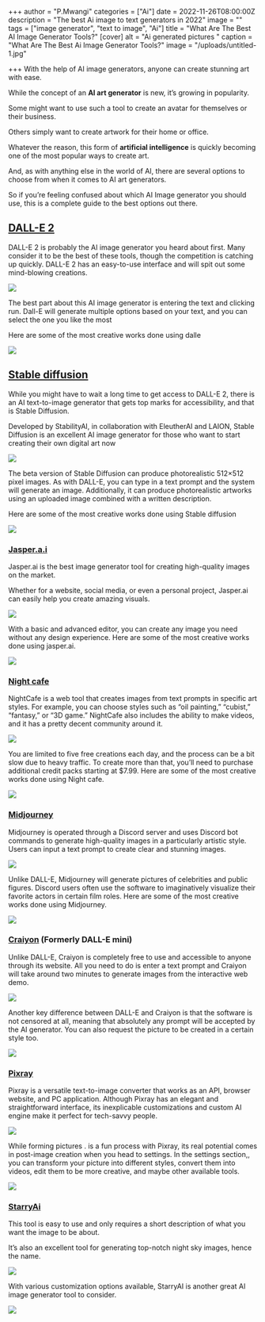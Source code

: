 +++
author = "P.Mwangi"
categories = ["Ai"]
date = 2022-11-26T08:00:00Z
description = "The best Ai image to text generators in 2022"
image = ""
tags = ["image generator", "text to image", "Ai"]
title = "What Are The Best AI Image Generator Tools?"
[cover]
alt = "Ai generated pictures "
caption = "What Are The Best Ai Image Generator Tools?"
image = "/uploads/untitled-1.jpg"

+++
With the help of AI image generators, anyone can create stunning art with ease.

While the concept of an **AI art generator** is new, it’s growing in popularity.

Some might want to use such a tool to create an avatar for themselves or their business.

Others simply want to create artwork for their home or office.

Whatever the reason, this form of **artificial intelligence** is quickly becoming one of the most popular ways to create art.

And, as with anything else in the world of AI, there are several options to choose from when it comes to AI art generators.

So if you’re feeling confused about which AI Image generator you should use, this is a complete guide to the best options out there.

## [DALL-E 2](https://openai.com/dall-e-2/)

DALL-E 2 is probably the AI image generator you heard about first. Many consider it to be the best of these tools, though the competition is catching up quickly. DALL-E 2 has an easy-to-use interface and will spit out some mind-blowing creations.

![](/uploads/dalle.PNG)

The best part about this AI image generator is entering the text and clicking run. Dall-E will generate multiple options based on your text, and you can select the one you like the most

Here are some of the most creative works done using dalle

![](/uploads/untitled-1.jpg)

## [Stable diffusion](https://www.googleadservices.com/pagead/aclk?sa=L&ai=DChcSEwjVoNbPudv7AhWa0HcKHTzcCOMYABACGgJlZg&ohost=www.google.com&cid=CAESbOD2A0H1lhEWroGa3oGMmpniEaQxfSBvcSUQbC5XoU3nYqHBukFlVw3tJ-GXPQszUPn1fNVCl39mXKNzdNCMbjB38eYqVv4FLdkJhhCvamaepmZxsR6F_SukDOEmXdsw5oIktgvlwUCwYF7Gow&sig=AOD64_2rVaaZy6oObDj2TR2vwsLjLLHpow&q&adurl&ved=2ahUKEwiugc3Pudv7AhWgi_0HHe0aCFsQ0Qx6BAgJEAE)

While you might have to wait a long time to get access to DALL-E 2, there is an AI text-to-image generator that gets top marks for accessibility, and that is Stable Diffusion.

Developed by StabilityAI, in collaboration with EleutherAI and LAION, Stable Diffusion is an excellent AI image generator for those who want to start creating their own digital art now

![](/uploads/stable.PNG)

The beta version of Stable Diffusion can produce photorealistic 512×512 pixel images. As with DALL-E, you can type in a text prompt and the system will generate an image. Additionally, it can produce photorealistic artworks using an uploaded image combined with a written description.

Here are some of the most creative works done using Stable diffusion

[![](/uploads/stable-diffusion.PNG)](https://www.googleadservices.com/pagead/aclk?sa=L&ai=DChcSEwiKtMuu8dr7AhUm7-0KHRVNDHwYABABGgJkZw&ohost=www.google.com&cid=CAESbOD2BINEvNuzIuc-pPOnr564KLqJFVX3rjCcsNESdWBw08X4tk3asgMPIja_HA8a0o7wkwLdqulBLEHyT8e7gLJRZngwwYA4VyLpUe_BbnOf2oQ4UB4hBU_BKRTWi7UC9rjdGHlcCOVwBONZXg&sig=AOD64_062KfLLmVO_2Ik5g94PtgRzMulzg&q&adurl&ved=2ahUKEwjU_sOu8dr7AhVEyRoKHaO6COUQ0Qx6BAgLEAE)

### [Jasper.a.i](https://www.googleadservices.com/pagead/aclk?sa=L&ai=DChcSEwi2mJ_wudv7AhXhC6IDHfBoCiUYABADGgJsZQ&ohost=www.google.com&cid=CAESbOD2RyCMC9nMZ1V3SWZB4rIrpLBeSO0VfkMuoYd5sQcM88amNISjWP_hcvWTXT6szGe5YhaQTMVY7BASy48QiyTkAqqTWHQHzasx184_LPpYQdZVeRRpYpUMr7ZVH1h0KthOBnoTnV2aHnK6pQ&sig=AOD64_1jW57ugFCmF-psEAOWJ_U5OJcEeg&q&adurl&ved=2ahUKEwiRkZjwudv7AhWGgv0HHSY5DXEQ0Qx6BAgJEAE)

Jasper.ai is the best image generator tool for creating high-quality images on the market.

Whether for a website, social media, or even a personal project, Jasper.ai can easily help you create amazing visuals.

![](/uploads/jasper.PNG)

With a basic and advanced editor, you can create any image you need without any design experience. Here are some of the most creative works done using jasper.ai.

![](/uploads/jasper1.PNG)

### [Night cafe](https://nightcafe.studio/)

NightCafe is a web tool that creates images from text prompts in specific art styles. For example, you can choose styles such as “oil painting,” “cubist,” “fantasy,” or “3D game.” NightCafe also includes the ability to make videos, and it has a pretty decent community around it.

![](/uploads/ai-art-generator.PNG)

You are limited to five free creations each day, and the process can be a bit slow due to heavy traffic. To create more than that, you’ll need to purchase additional credit packs starting at $7.99.  Here are some of the most creative works done using Night cafe.

![](/uploads/cafe.PNG)

### [Midjourney](https://midjourney.com/)

Midjourney is operated through a Discord server and uses Discord bot commands to generate high-quality images in a particularly artistic style. Users can input a text prompt to create clear and stunning images.

![](/uploads/midjourney.PNG)

Unlike DALL-E, Midjourney will generate pictures of celebrities and public figures. Discord users often use the software to imaginatively visualize their favorite actors in certain film roles.  Here are some of the most creative works done using Midjourney.

![](/uploads/untitled-2.jpg)

### [Craiyon](https://www.craiyon.com/) (Formerly DALL-E mini)

Unlike DALL-E, Craiyon is completely free to use and accessible to anyone through its website. All you need to do is enter a text prompt and Craiyon will take around two minutes to generate images from the interactive web demo.

![](/uploads/crayon.PNG)

Another key difference between DALL-E and Craiyon is that the software is not censored at all, meaning that absolutely any prompt will be accepted by the AI generator. You can also request the picture to be created in a certain style too.

![](/uploads/untitled-3.jpg)

### [Pixray](https://pixray.com/)

Pixray is a versatile text-to-image converter that works as an API, browser website, and PC application. Although Pixray has an elegant and straightforward interface, its inexplicable customizations and custom AI engine make it perfect for tech-savvy people.

![](/uploads/pixray.PNG)

While forming pictures . is a fun process with Pixray, its real potential comes in post-image creation when you head to settings. In the settings section,, you can transform your picture into different styles, convert them into videos, edit them to be more creative, and maybe other available tools.

![](/uploads/pix.PNG)

### [StarryAi](https://www.starryai.com/)

This tool is easy to use and only requires a short description of what you want the image to be about.

It’s also an excellent tool for generating top-notch night sky images, hence the name.

![](/uploads/starry-ai.PNG)

With various customization options available, StarryAI is another great AI image generator tool to consider.

![](/uploads/untitled-4.jpg)
